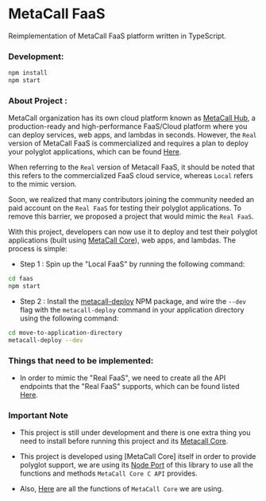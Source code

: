 # MetaCall FaaS

Reimplementation of MetaCall FaaS platform written in TypeScript.

### Development:
```sh
npm install
npm start
```

### About Project :

MetaCall organization has its own cloud platform known as [MetaCall Hub](https://metacall.io/), a production-ready and high-performance FaaS/Cloud platform where you can deploy services, web apps, and lambdas in seconds. However, the ```Real``` version of MetaCall FaaS is commercialized and requires a plan to deploy your polyglot applications, which can be found [Here](https://metacall.io/pricing/).

When referring to the ```Real``` version of Metacall FaaS, it should be noted that this refers to the commercialized FaaS cloud service, whereas ```Local``` refers to the mimic version.

Soon, we realized that many contributors joining the community needed an paid account on the ```Real FaaS``` for testing their polyglot applications. To remove this barrier, we proposed a project that would mimic the ```Real FaaS```.

With this project, developers can now use it to deploy and test their polyglot applications (built using [MetaCall Core](https://github.com/metacall/core)), web apps, and lambdas. The process is simple:

- Step 1 : Spin up the "Local FaaS" by running the following command:

```sh
cd faas
npm start
```

- Step 2 : Install the [metacall-deploy](https://www.npmjs.com/package/@metacall/deploy) NPM package, and wire the ```--dev``` flag with the ```metacall-deploy``` command in your application directory using the following command:

```sh
cd move-to-application-directory
metacall-deploy --dev
```

### Things that need to be implemented:

- In order to mimic the "Real FaaS", we need to create all the API endpoints that the "Real FaaS" supports, which can be found listed [Here](https://github.com/metacall/protocol/blob/master/src/protocol.ts).

### Important Note

- This project is still under development and there is one extra thing you need to install before running this project and its [Metacall Core](https://github.com/metacall/core/blob/develop/docs/README.md#41-installation).

- This project is developed using [MetaCall Core] itself in order to provide polyglot support, we are using its [Node Port](https://github.com/metacall/core/tree/develop/source/ports/node_port) of this library to use all the functions and methods ```MetaCall Core C API``` provides.

- Also, [Here](https://github.com/metacall/faas/blob/master/types/metacall.d.ts) are all the functions of ```MetaCall Core``` we are using.

